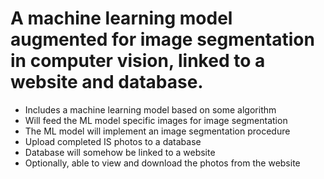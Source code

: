 # A machine learning model augmented for image segmentation in computer vision, linked to a website and database.
- Includes a machine learning model based on some algorithm
- Will feed the ML model specific images for image segmentation
- The ML model will implement an image segmentation procedure
- Upload completed IS photos to a database
- Database will somehow be linked to a website
- Optionally, able to view and download the photos from the website
